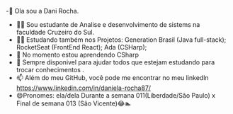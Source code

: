   -🥰 Ola sou a   Dani Rocha.
 - 👩‍🎓  Sou estudante de Analise e desenvolvimento de sistems na faculdade Cruzeiro do Sul.
 - 👩‍🎓 Estudando também nos Projetos:
      Generation Brasil (Java full-stack);
      RocketSeat (FrontEnd React);
      Ada (CSHarp);
- 🌱 No momento estou aprendendo CSharp
- 💞️ Sempre disponivel para ajudar  todos que estejam estudando para trocar conhecimentos .
- 📫 Além do meu GitHub, você pode me encontrar no meu linkedln https://www.linkedin.com/in/daniela-rocha87/
- 😄Pronomes: ela/dela
  Durante a semana 011(Liberdade/São Paulo) x Final de semana 013 (São Vicente)😂🏊

<!---
danirocha87/danirocha87 is a ✨ special ✨ repository because its `README.md` (this file) appears on your GitHub profile.
You can click the Preview link to take a look at your changes.
--->
